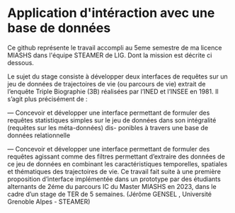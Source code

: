 # Application d'intéraction avec une base de données

Ce github représente le travail accompli au 5eme semestre de ma licence MIASHS dans l'équipe STEAMER de LIG. Dont la mission est décrite ci dessous.

 Le sujet du stage consiste à développer deux interfaces de requêtes sur un jeu de données
de trajectoires de vie (ou parcours de vie) extrait de l’enquête Triple Biographie (3B) réalisées
par l’INED et l’INSEE en 1981. Il s’agit plus précisément de :

— Concevoir et développer une interface permettant de formuler des requêtes statistiques
simples sur le jeu de données dans son intégralité (requêtes sur les méta-données) dis-
ponibles à travers une base de données relationnelle

— Concevoir et développer une interface permettant de formuler des requêtes agissant
comme des filtres permettant d’extraire des données de ce jeu de données en combinant
les caractéristiques temporelles, spatiales et thématiques des trajectoires de vie.
Ce travail fait suite à une première proposition d’interface implémentée dans un prototype
par des étudiants alternants de 2éme du parcours IC du Master MIASHS en 2023, dans le
cadre d’un stage de TER de 5 semaines. (Jérôme GENSEL , Université Grenoble Alpes -
STEAMER)
